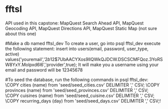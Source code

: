 # fftsl

API used in this capstone:
MapQuest Search Ahead API, MapQuest Geocoding API, MapQuest Directions API, MapQuest Static Map (not sure about this one) 

#Make a db named fftsl_dev
To create a user, go into psql fftsl_dev
execute the following statement:
insert into users(email, password, user_type, active) values('youremail','$2b$12$7UbAACYXos9lIQWkQJDCW.DSCSCMFQoz.3YoRSW8YxY.Molpxd6l6','provider',true);
It will make you a username using your email and password will be 12345678

#To seed the database, run the following commands in psql fftsl_dev:
\COPY cities (name) from 'seed/seed_cities.csv' DELIMITER ',' CSV;
\COPY provinces (name) from 'seed/seed_provinces.csv' DELIMITER ',' CSV;
\COPY cuisines (name) from 'seed/seed_cuisine.csv' DELIMITER ',' CSV;
\COPY recurring_days (day) from 'seed/seed_days.csv' DELIMITER ',' CSV;!

